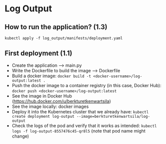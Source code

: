 # Log Output

## How to run the application? (1.3)
`kubectl apply -f log_output/manifests/deployment.yaml`

## First deployment (1.1)
- Create the application --> main.py
- Write the Dockerfile to build the image --> Dockerfile
- Build a docker image: `docker build -t <docker-username>/log-output:latest .`
- Push the docker image to a container registry (in this case, Docker Hub): `docker push <docker-username>/log-output:latest`
- See the image in Docker Hub (https://hub.docker.com/u/berkturetkenwartsila)
- See the image locally: docker images
- Deploy it into the Kubernetes cluster that we already have: `kubectl create deployment log-output --image=berkturetkenwartsila/log-output`
- Check the logs of the pod and verify that it works as intended: `kubectl logs -f log-output-8557476c45-qr8l5` (note that pod name might change)